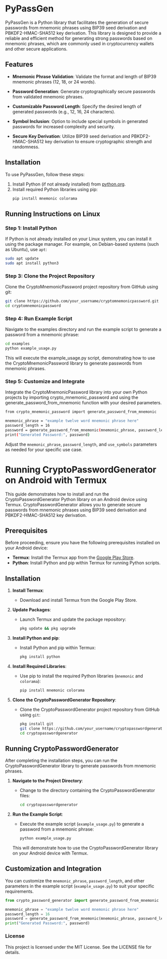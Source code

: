 # PyPassGen

PyPassGen is a Python library that facilitates the generation of secure passwords from mnemonic phrases using BIP39 seed derivation and PBKDF2-HMAC-SHA512 key derivation. This library is designed to provide a reliable and efficient method for generating strong passwords based on mnemonic phrases, which are commonly used in cryptocurrency wallets and other secure applications.

## Features

- **Mnemonic Phrase Validation**: Validate the format and length of BIP39 mnemonic phrases (12, 18, or 24 words).
  
- **Password Generation**: Generate cryptographically secure passwords from validated mnemonic phrases.
  
- **Customizable Password Length**: Specify the desired length of generated passwords (e.g., 12, 16, 24 characters).

- **Symbol Inclusion**: Option to include special symbols in generated passwords for increased complexity and security.

- **Secure Key Derivation**: Utilize BIP39 seed derivation and PBKDF2-HMAC-SHA512 key derivation to ensure cryptographic strength and randomness.

## Installation

To use PyPassGen, follow these steps:

1. Install Python (if not already installed) from [python.org](https://www.python.org/).
2. Install required Python libraries using pip:
   ```bash
   pip install mnemonic colorama
   ```

## Running Instructions on Linux

### Step 1: Install Python

If Python is not already installed on your Linux system, you can install it using the package manager. For example, on Debian-based systems (such as Ubuntu), use `apt`:
  ```bash
  sudo apt update
  sudo apt install python3
  ```
### Step 3: Clone the Project Repository

Clone the CryptoMnemonicPassword project repository from GitHub using git:
  ```bash
  git clone https://github.com/your_username/cryptomnemonicpassword.git
  cd cryptomnemonicpassword
  ```



### Step 4: Run Example Script

Navigate to the examples directory and run the example script to generate a password from a mnemonic phrase:

  ```bash
  cd examples
  python example_usage.py
  ```

This will execute the example_usage.py script, demonstrating how to use the CryptoMnemonicPassword library to generate passwords from mnemonic phrases.

### Step 5: Customize and Integrate

Integrate the CryptoMnemonicPassword library into your own Python projects by importing crypto_mnemonic_password and using the generate_password_from_mnemonic function with your desired parameters.

  ```bash
from crypto_mnemonic_password import generate_password_from_mnemonic

mnemonic_phrase = "example twelve word mnemonic phrase here"
password_length = 16
password = generate_password_from_mnemonic(mnemonic_phrase, password_length=password_length, use_symbols=True)
print("Generated Password:", password)
```
Adjust the `mnemonic_phrase`, `password_length`, and `use_symbols` parameters as needed for your specific use case.



# Running CryptoPasswordGenerator on Android with Termux

This guide demonstrates how to install and run the CryptoPasswordGenerator Python library on an Android device using Termux. CryptoPasswordGenerator allows you to generate secure passwords from mnemonic phrases using BIP39 seed derivation and PBKDF2-HMAC-SHA512 key derivation.

## Prerequisites

Before proceeding, ensure you have the following prerequisites installed on your Android device:

- **Termux**: Install the Termux app from the [Google Play Store](https://play.google.com/store/apps/details?id=com.termux).
- **Python**: Install Python and pip within Termux for running Python scripts.

## Installation

1. **Install Termux**:
   - Download and install Termux from the Google Play Store.

2. **Update Packages**:
   - Launch Termux and update the package repository:
     ```bash
     pkg update && pkg upgrade
     ```

3. **Install Python and pip**:
   - Install Python and pip within Termux:
     ```bash
     pkg install python
     ```

4. **Install Required Libraries**:
   - Use pip to install the required Python libraries (`mnemonic` and `colorama`):
     ```bash
     pip install mnemonic colorama
     ```

5. **Clone the CryptoPasswordGenerator Repository**:
   - Clone the CryptoPasswordGenerator project repository from GitHub using `git`:
     ```bash
     pkg install git
     git clone https://github.com/your_username/cryptopasswordgenerator.git
     cd cryptopasswordgenerator
     ```

## Running CryptoPasswordGenerator

After completing the installation steps, you can run the CryptoPasswordGenerator library to generate passwords from mnemonic phrases.

1. **Navigate to the Project Directory**:
   - Change to the directory containing the CryptoPasswordGenerator files:
     ```bash
     cd cryptopasswordgenerator
     ```

2. **Run the Example Script**:
   - Execute the example script (`example_usage.py`) to generate a password from a mnemonic phrase:
     ```bash
     python example_usage.py
     ```

   This will demonstrate how to use the CryptoPasswordGenerator library on your Android device with Termux.

## Customization and Integration

You can customize the `mnemonic_phrase`, `password_length`, and other parameters in the example script (`example_usage.py`) to suit your specific requirements.

```python
from crypto_password_generator import generate_password_from_mnemonic

mnemonic_phrase = "example twelve word mnemonic phrase here"
password_length = 16
password = generate_password_from_mnemonic(mnemonic_phrase, password_length=password_length, use_symbols=True)
print("Generated Password:", password)
```



### License

This project is licensed under the MIT License. See the LICENSE file for details.
